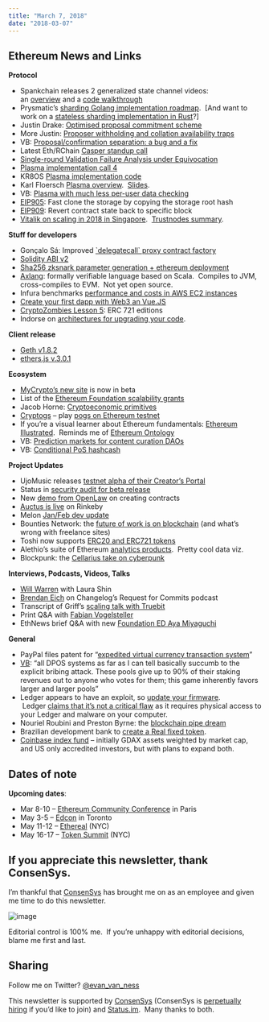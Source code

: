```yaml
---
title: "March 7, 2018"
date: "2018-03-07"
---
```


## Ethereum News and Links  

**Protocol**

- Spankchain releases 2 generalized state channel videos: an [overview](https://t.umblr.com/redirect?z=https%3A%2F%2Fyoutu.be%2FpBrfbfmbvZ8&t=ZDRhN2Y1NzUxZWEwNmM3YmJmZWE0N2JiYjc2NmNlYjM2MzllMGJjZCxTd3JLVG1JTA%3D%3D&b=t%3AQ8svKXOQOFn4j1wJ-IeWRA&p=https%3A%2F%2Fwww.weekinethereum.com%2Fpost%2F171627438603%2Fmarch-7-2018&m=0) and a [code walkthrough](https://t.umblr.com/redirect?z=https%3A%2F%2Fyoutu.be%2FAo0tj0HcIcc&t=YjczM2VlODg3ZTdlZWRhZWMzOTg4YWE3N2U1OTAxOTE4YTM1M2IyNixTd3JLVG1JTA%3D%3D&b=t%3AQ8svKXOQOFn4j1wJ-IeWRA&p=https%3A%2F%2Fwww.weekinethereum.com%2Fpost%2F171627438603%2Fmarch-7-2018&m=0)
- Prysmatic’s [sharding Golang implementation roadmap](https://t.umblr.com/redirect?z=https%3A%2F%2Fmedium.com%2F%40rauljordan%2Fethereum-sharding-update-prysmatic-labs-implementation-roadmap-c625cd013aeb&t=YzcwZDM5MDgyZjFlZjk4MGEwNjMzYjdjOGU5NWU3MTk3ODQyMjgxNixTd3JLVG1JTA%3D%3D&b=t%3AQ8svKXOQOFn4j1wJ-IeWRA&p=https%3A%2F%2Fwww.weekinethereum.com%2Fpost%2F171627438603%2Fmarch-7-2018&m=0).  \[And want to work on a [stateless sharding implementation in Rust](https://t.umblr.com/redirect?z=https%3A%2F%2Fgithub.com%2Fparitytech%2Fparity%2Fissues%2F8001&t=MzZlMjgyMzQ5ZWJmYWE3ODg4MGY2ZDc2ZjhiNzVjOTU1YjMyMjhhOSxTd3JLVG1JTA%3D%3D&b=t%3AQ8svKXOQOFn4j1wJ-IeWRA&p=https%3A%2F%2Fwww.weekinethereum.com%2Fpost%2F171627438603%2Fmarch-7-2018&m=0)?\]
- Justin Drake: [Optimised proposal commitment scheme](https://t.umblr.com/redirect?z=https%3A%2F%2Fethresear.ch%2Ft%2Foptimised-proposal-commitment-scheme%2F1314&t=YzZiYzViNzdmMjE1Y2RlN2Y3YzQ0YTBlMDg1NGM0NmM4ZGIzYTgyMixTd3JLVG1JTA%3D%3D&b=t%3AQ8svKXOQOFn4j1wJ-IeWRA&p=https%3A%2F%2Fwww.weekinethereum.com%2Fpost%2F171627438603%2Fmarch-7-2018&m=0)
- More Justin: [Proposer withholding and collation availability traps](https://t.umblr.com/redirect?z=https%3A%2F%2Fethresear.ch%2Ft%2Fproposer-withholding-and-collation-availability-traps%2F1294&t=MDI5MGYyYTBlNDljZjZhOTI2YmRhYTdjZjk2ZDViOTI2MzgwYmM5MSxTd3JLVG1JTA%3D%3D&b=t%3AQ8svKXOQOFn4j1wJ-IeWRA&p=https%3A%2F%2Fwww.weekinethereum.com%2Fpost%2F171627438603%2Fmarch-7-2018&m=0)
- VB: [Proposal/confirmation separation: a bug and a fix](https://t.umblr.com/redirect?z=https%3A%2F%2Fethresear.ch%2Ft%2Fproposal-confirmation-separation-a-bug-and-a-fix%2F1261&t=NDRlNjAwMjYyNWQzZGFiMTU0NTJmMDAzODZmZDQ1NzQ3NjVlNjJkMixTd3JLVG1JTA%3D%3D&b=t%3AQ8svKXOQOFn4j1wJ-IeWRA&p=https%3A%2F%2Fwww.weekinethereum.com%2Fpost%2F171627438603%2Fmarch-7-2018&m=0)
- Latest Eth/RChain [Casper standup call](https://t.umblr.com/redirect?z=https%3A%2F%2Fwww.youtube.com%2Fwatch%3Fv%3Drs6F275AmzA&t=NzQ4YTNiYjI0MjQzMTI4YWI5YWJiZjljYzRiZTI0ZDIyNWExNGU1YixTd3JLVG1JTA%3D%3D&b=t%3AQ8svKXOQOFn4j1wJ-IeWRA&p=https%3A%2F%2Fwww.weekinethereum.com%2Fpost%2F171627438603%2Fmarch-7-2018&m=0)
- [Single-round Validation Failure Analysis under Equivocation](https://t.umblr.com/redirect?z=https%3A%2F%2Fethresear.ch%2Ft%2Fsingle-round-validation-failure-analysis-under-equivocation%2F1292&t=OWY4NmM4N2UxODE0MDFkYjdjYWVmZDA3OGViZDNkNjYzMTUxM2QxMCxTd3JLVG1JTA%3D%3D&b=t%3AQ8svKXOQOFn4j1wJ-IeWRA&p=https%3A%2F%2Fwww.weekinethereum.com%2Fpost%2F171627438603%2Fmarch-7-2018&m=0)
- [Plasma implementation call 4](https://t.umblr.com/redirect?z=https%3A%2F%2Fwww.youtube.com%2Fwatch%3Fv%3DIFuxe3vL--k&t=ZDI4N2I2ZmIyMDRlYzE5ZmJiOTMzMDVkMjE5OTk2YWIwMzk4ZTcyMixTd3JLVG1JTA%3D%3D&b=t%3AQ8svKXOQOFn4j1wJ-IeWRA&p=https%3A%2F%2Fwww.weekinethereum.com%2Fpost%2F171627438603%2Fmarch-7-2018&m=0)
- KR8OS [Plasma implementation code](https://t.umblr.com/redirect?z=https%3A%2F%2Fgithub.com%2Fkr8os%2Flucidity-plasma&t=YmVmZmFkNTg5NTlkZjU4Y2RiOTUzMjNhYTBkOTQ4YjdlYmZhZGY0MCxTd3JLVG1JTA%3D%3D&b=t%3AQ8svKXOQOFn4j1wJ-IeWRA&p=https%3A%2F%2Fwww.weekinethereum.com%2Fpost%2F171627438603%2Fmarch-7-2018&m=0)
- Karl Floersch [Plasma overview](https://t.umblr.com/redirect?z=https%3A%2F%2Fwww.youtube.com%2Fwatch%3Fv%3DjTc_2tyT_lY&t=ZWUyNTU2ZDc5ZDk3Yjk0ZmUwNWUzMDMxNGYxYjc1NzAzZDMyODNkMCxTd3JLVG1JTA%3D%3D&b=t%3AQ8svKXOQOFn4j1wJ-IeWRA&p=https%3A%2F%2Fwww.weekinethereum.com%2Fpost%2F171627438603%2Fmarch-7-2018&m=0).  [Slides](https://t.umblr.com/redirect?z=https%3A%2F%2Fdocs.google.com%2Fpresentation%2Fd%2F1RzextrcF7LJFt9pGE-gEN3HyLFlQ_8kbl4nGAvsaAM4%2Fedit%3Fusp%3Dsharing&t=N2EzZjM2MDAwMWUwODgzMDFhZGU0ZDM3ZjA1MGIyMGI4NTVjYzEyNixTd3JLVG1JTA%3D%3D&b=t%3AQ8svKXOQOFn4j1wJ-IeWRA&p=https%3A%2F%2Fwww.weekinethereum.com%2Fpost%2F171627438603%2Fmarch-7-2018&m=0).
- VB: [Plasma with much less per-user data checking](https://t.umblr.com/redirect?z=https%3A%2F%2Fethresear.ch%2Ft%2Fplasma-with-much-less-per-user-data-checking%2F1298&t=MjQzNjQzODc4YTZhNjViMTA3MGFhMjVlY2Y4ODY5MDRjZDA3MTQzOCxTd3JLVG1JTA%3D%3D&b=t%3AQ8svKXOQOFn4j1wJ-IeWRA&p=https%3A%2F%2Fwww.weekinethereum.com%2Fpost%2F171627438603%2Fmarch-7-2018&m=0)
- [EIP905](https://t.umblr.com/redirect?z=https%3A%2F%2Fgithub.com%2Fethereum%2FEIPs%2Fissues%2F905&t=YmEzNzM4MTMyMmYzYzM2MjMwMDZlOWVmNmRiZjBiZGM5OTZmYTlhYyxTd3JLVG1JTA%3D%3D&b=t%3AQ8svKXOQOFn4j1wJ-IeWRA&p=https%3A%2F%2Fwww.weekinethereum.com%2Fpost%2F171627438603%2Fmarch-7-2018&m=0): Fast clone the storage by copying the storage root hash
- [EIP909](https://t.umblr.com/redirect?z=https%3A%2F%2Fgithub.com%2Fethereum%2FEIPs%2Fissues%2F909&t=MDI4OGVhNTAwZGRkOTViZTUzOTI0ZjdkOGNhMDJkMWJhNmVkMzJkYSxTd3JLVG1JTA%3D%3D&b=t%3AQ8svKXOQOFn4j1wJ-IeWRA&p=https%3A%2F%2Fwww.weekinethereum.com%2Fpost%2F171627438603%2Fmarch-7-2018&m=0): Revert contract state back to specific block
- [Vitalik on scaling in 2018 in Singapore](https://t.umblr.com/redirect?z=https%3A%2F%2Fwww.facebook.com%2Fsuss.sg%2Fvideos%2F1174940702643388%2F&t=YzUzMTA5ODE2ODc3NjlmZWM3NmZiOWRlYTM5MWI0ZTNlNGVkZjQzYixTd3JLVG1JTA%3D%3D&b=t%3AQ8svKXOQOFn4j1wJ-IeWRA&p=https%3A%2F%2Fwww.weekinethereum.com%2Fpost%2F171627438603%2Fmarch-7-2018&m=0).  [Trustnodes summary](https://t.umblr.com/redirect?z=https%3A%2F%2Fwww.trustnodes.com%2F2018%2F03%2F06%2Fcasper-pretty-close-sharding-number-one-priority-says-vitalik-buterin&t=MGMxZjBhMGJhMzQyZTBmNGFlMjdkNzdhNTAwYjkyMWUxYTIyNTA4MyxTd3JLVG1JTA%3D%3D&b=t%3AQ8svKXOQOFn4j1wJ-IeWRA&p=https%3A%2F%2Fwww.weekinethereum.com%2Fpost%2F171627438603%2Fmarch-7-2018&m=0).

**Stuff for developers**

- Gonçalo Sá: Improved [\`delegatecall\` proxy contract factory](https://t.umblr.com/redirect?z=https%3A%2F%2Fgist.github.com%2FGNSPS%2Fba7b88565c947cfd781d44cf469c2ddb&t=OWZhYjA5YWYyODczODBjZTUyMGRjN2Q3ZWU3NTc4NDA4MDU5MWMzNixTd3JLVG1JTA%3D%3D&b=t%3AQ8svKXOQOFn4j1wJ-IeWRA&p=https%3A%2F%2Fwww.weekinethereum.com%2Fpost%2F171627438603%2Fmarch-7-2018&m=0)
- [Solidity ABI v2](https://t.umblr.com/redirect?z=https%3A%2F%2Fblog.ricmoo.com%2Fsolidity-abiv2-a-foray-into-the-experimental-a6afd3d47185&t=MGM3YmRlZGZiNGI0NWQ0ZjM5NGRmMmU2ZWY5YjRhMzAyYzc3NjE3MSxTd3JLVG1JTA%3D%3D&b=t%3AQ8svKXOQOFn4j1wJ-IeWRA&p=https%3A%2F%2Fwww.weekinethereum.com%2Fpost%2F171627438603%2Fmarch-7-2018&m=0)
- [Sha256 zksnark parameter generation + ethereum deployment](https://t.umblr.com/redirect?z=https%3A%2F%2Fgithub.com%2FbarryWhiteHat%2Flibsnark-tutorial%2Ftree%2Fsha256&t=ZTVmOTA1OWM1NmQ3N2VkZDQyNjIxMDI5MDkxMDg5YTgyNDI0MzZmMixTd3JLVG1JTA%3D%3D&b=t%3AQ8svKXOQOFn4j1wJ-IeWRA&p=https%3A%2F%2Fwww.weekinethereum.com%2Fpost%2F171627438603%2Fmarch-7-2018&m=0)
- [Axlang](https://t.umblr.com/redirect?z=https%3A%2F%2Fmedium.com%2Faxoni%2Faxlang-formally-verifiable-smart-contracts-for-the-ethereum-ecosystem-6201203be4e8&t=ODQzNmM5YjUyZWI0OGFhODU1YzU0ZjdjZjYzNDNmNzkwNDA1NmJhMyxTd3JLVG1JTA%3D%3D&b=t%3AQ8svKXOQOFn4j1wJ-IeWRA&p=https%3A%2F%2Fwww.weekinethereum.com%2Fpost%2F171627438603%2Fmarch-7-2018&m=0): formally verifiable language based on Scala.  Compiles to JVM, cross-compiles to EVM.  Not yet open source.
- Infura benchmarks [performance and costs in AWS EC2 instances](https://t.umblr.com/redirect?z=https%3A%2F%2Fblog.infura.io%2Foptimizing-performance-and-cost-infura-benchmark-analysis-f083ccf8f6ac&t=MzAzZjVkMTk0NzUyNGU0MTkxMzU4ZTA4NzU1OTJjYmZjZTQ1ZjkwOCxTd3JLVG1JTA%3D%3D&b=t%3AQ8svKXOQOFn4j1wJ-IeWRA&p=https%3A%2F%2Fwww.weekinethereum.com%2Fpost%2F171627438603%2Fmarch-7-2018&m=0)
- [Create your first dapp with Web3 an Vue.JS](https://t.umblr.com/redirect?z=https%3A%2F%2Fmedium.com%2F%40Alt_Street%2Fcreate-your-first-ethereum-dapp-with-web3-and-vue-js-c7221af1ed82&t=MThmY2NmZjNjNzUyMDVkMDIwNjhiODViMzg4MDhhNjkwZTZhMjk4ZCxTd3JLVG1JTA%3D%3D&b=t%3AQ8svKXOQOFn4j1wJ-IeWRA&p=https%3A%2F%2Fwww.weekinethereum.com%2Fpost%2F171627438603%2Fmarch-7-2018&m=0)
- [CryptoZombies Lesson 5](https://t.umblr.com/redirect?z=https%3A%2F%2Fcryptozombies.io%2Fen%2Flesson%2F5&t=YzI5Y2NkNzBmMGNlNTY2NDIyNzRjODZiZGM2YWUzY2ZkMzgyYzkyZixTd3JLVG1JTA%3D%3D&b=t%3AQ8svKXOQOFn4j1wJ-IeWRA&p=https%3A%2F%2Fwww.weekinethereum.com%2Fpost%2F171627438603%2Fmarch-7-2018&m=0): ERC 721 editions
- Indorse on [architectures for upgrading your code](https://t.umblr.com/redirect?z=https%3A%2F%2Fblog.indorse.io%2Fethereum-upgradeable-smart-contract-strategies-456350d0557c&t=NWMxMGQyMTEyOTYxYWJiODY2NGYxY2NiOGQ3ZDE1MTBhODk1ODNjOCxTd3JLVG1JTA%3D%3D&b=t%3AQ8svKXOQOFn4j1wJ-IeWRA&p=https%3A%2F%2Fwww.weekinethereum.com%2Fpost%2F171627438603%2Fmarch-7-2018&m=0).

**Client release**

- [Geth v1.8.2](https://t.umblr.com/redirect?z=https%3A%2F%2Fgithub.com%2Fethereum%2Fgo-ethereum%2Freleases%2Ftag%2Fv1.8.2&t=NGU2OWIzYzQ4YTNmOWQ2OTVmMWEwOWY4YWQwMTM4MTZmY2ZjMTdhZCxTd3JLVG1JTA%3D%3D&b=t%3AQ8svKXOQOFn4j1wJ-IeWRA&p=https%3A%2F%2Fwww.weekinethereum.com%2Fpost%2F171627438603%2Fmarch-7-2018&m=0)
- [ethers.js v.3.0.1](https://t.umblr.com/redirect?z=https%3A%2F%2Fgithub.com%2Fethers-io%2Fethers.js%2Freleases%2Ftag%2Fv3.0.1&t=OGU3NmQ4ODU5OGY0NDgzZDZkNmI1ZTEzMGEyOWY1M2YzZTJiN2Q5OSxTd3JLVG1JTA%3D%3D&b=t%3AQ8svKXOQOFn4j1wJ-IeWRA&p=https%3A%2F%2Fwww.weekinethereum.com%2Fpost%2F171627438603%2Fmarch-7-2018&m=0)

**Ecosystem**

- [MyCrypto’s new site](https://t.umblr.com/redirect?z=https%3A%2F%2Fmedium.com%2Fmycrypto%2Fmycrypto-launches-public-beta-1b8ceb7e7cba&t=MTIzYjczZjA2ZDNkYjY5OGZhNGJlYWIwZGMwYjAwMjRjYzUxYmY0YyxTd3JLVG1JTA%3D%3D&b=t%3AQ8svKXOQOFn4j1wJ-IeWRA&p=https%3A%2F%2Fwww.weekinethereum.com%2Fpost%2F171627438603%2Fmarch-7-2018&m=0) is now in beta
- List of the [Ethereum Foundation scalability grants](https://t.umblr.com/redirect?z=https%3A%2F%2Fblog.ethereum.org%2F2018%2F03%2F07%2Fannouncing-beneficiaries-ethereum-foundation-grants%2F&t=ZDQ2ZmVkN2RmYjE4ZTUwNzBiYTFkNmQ2MjU5NTEwZGQxNjk5MjZiNCxTd3JLVG1JTA%3D%3D&b=t%3AQ8svKXOQOFn4j1wJ-IeWRA&p=https%3A%2F%2Fwww.weekinethereum.com%2Fpost%2F171627438603%2Fmarch-7-2018&m=0)
- Jacob Horne: [Cryptoeconomic primitives](https://t.umblr.com/redirect?z=https%3A%2F%2Fmedium.com%2F%40jacobscott%2Fthe-emergence-of-cryptoeconomic-primitives-14ef3300cc10&t=MDJhNTA5ZmIyNzg4ZmFhOWRjMjViOGE1MDYyZWY2NzE1YThiYWI4NSxTd3JLVG1JTA%3D%3D&b=t%3AQ8svKXOQOFn4j1wJ-IeWRA&p=https%3A%2F%2Fwww.weekinethereum.com%2Fpost%2F171627438603%2Fmarch-7-2018&m=0)
- [Cryptogs](https://t.umblr.com/redirect?z=https%3A%2F%2Fcryptogs.io%2F&t=MDAzYmUyZTE3Yjg2ZDA4ZWUxODcyYjIwMDc5NTJlMWUzMWZkMTZkZSxTd3JLVG1JTA%3D%3D&b=t%3AQ8svKXOQOFn4j1wJ-IeWRA&p=https%3A%2F%2Fwww.weekinethereum.com%2Fpost%2F171627438603%2Fmarch-7-2018&m=0) – play [pogs on Ethereum testnet](https://t.umblr.com/redirect?z=https%3A%2F%2Fmedium.com%2F%40austin_48503%2Fcryptogs-io-play-pogs-on-the-blockchain-1d5d372c7fe1&t=NTY3OGQ5NjVmNTllMmEwNzYxOWQwYmZjZjBlYzA5ZDZjYTE3ODdmMyxTd3JLVG1JTA%3D%3D&b=t%3AQ8svKXOQOFn4j1wJ-IeWRA&p=https%3A%2F%2Fwww.weekinethereum.com%2Fpost%2F171627438603%2Fmarch-7-2018&m=0)
- If you’re a visual learner about Ethereum fundamentals: [Ethereum Illustrated](https://t.umblr.com/redirect?z=http%3A%2F%2Ftakenobu-hs.github.io%2Fdownloads%2Fethereum_evm_illustrated.pdf&t=YzJhYzEzZjlmYTY2Y2IwZGYyOTNjNjE3Yjg5NTc1YjExYTU1NDk2OSxTd3JLVG1JTA%3D%3D&b=t%3AQ8svKXOQOFn4j1wJ-IeWRA&p=https%3A%2F%2Fwww.weekinethereum.com%2Fpost%2F171627438603%2Fmarch-7-2018&m=0).  Reminds me of [Ethereum Ontology](https://t.umblr.com/redirect?z=https%3A%2F%2Fmedia.consensys.net%2Fethon-introducing-semantic-ethereum-15f1f0696986&t=MTZlMmY5ZDcxN2VmYjU3YzJiZWIwNjJkZWRjMzk5ZDAzMjFhNTQyMCxTd3JLVG1JTA%3D%3D&b=t%3AQ8svKXOQOFn4j1wJ-IeWRA&p=https%3A%2F%2Fwww.weekinethereum.com%2Fpost%2F171627438603%2Fmarch-7-2018&m=0)
- VB: [Prediction markets for content curation DAOs](https://t.umblr.com/redirect?z=https%3A%2F%2Fethresear.ch%2Ft%2Fprediction-markets-for-content-curation-daos%2F1312&t=ZDJhZmFkZmM2YWRkMzJjOWZiODYxZTA3YjliYzI4MmI4OTMxNjA0YyxTd3JLVG1JTA%3D%3D&b=t%3AQ8svKXOQOFn4j1wJ-IeWRA&p=https%3A%2F%2Fwww.weekinethereum.com%2Fpost%2F171627438603%2Fmarch-7-2018&m=0)
- VB: [Conditional PoS hashcash](https://t.umblr.com/redirect?z=https%3A%2F%2Fethresear.ch%2Ft%2Fconditional-proof-of-stake-hashcash%2F1301&t=YWZiOTc3ZmVmODgwYWQ2MzM0NDM3M2JkMmE2MGM5YWQ0YzQ1NDI4MixTd3JLVG1JTA%3D%3D&b=t%3AQ8svKXOQOFn4j1wJ-IeWRA&p=https%3A%2F%2Fwww.weekinethereum.com%2Fpost%2F171627438603%2Fmarch-7-2018&m=0)

**Project Updates**

- UjoMusic releases [testnet alpha of their Creator’s Portal](https://t.umblr.com/redirect?z=https%3A%2F%2Fblog.ujomusic.com%2Fthe-creators-portal-public-alpha-9b621b6e4a13&t=NGM0MGY5ZGZlZmNmZTBiY2E3NTJkZDQ4NDk2MTg0MjAxZGZmOGI3NSxTd3JLVG1JTA%3D%3D&b=t%3AQ8svKXOQOFn4j1wJ-IeWRA&p=https%3A%2F%2Fwww.weekinethereum.com%2Fpost%2F171627438603%2Fmarch-7-2018&m=0)
- Status in [security audit for beta release](https://t.umblr.com/redirect?z=https%3A%2F%2Fblog.status.im%2Fsecuring-the-path-to-beta-9cf47cfbddf8&t=MGM3MDZjNjQ2ODM2MjhiNGI4MjZhNTU4NjQ0MWYyMWY4M2YxZmE3MCxTd3JLVG1JTA%3D%3D&b=t%3AQ8svKXOQOFn4j1wJ-IeWRA&p=https%3A%2F%2Fwww.weekinethereum.com%2Fpost%2F171627438603%2Fmarch-7-2018&m=0)
- New [demo from OpenLaw](https://t.umblr.com/redirect?z=https%3A%2F%2Fmedia.consensys.net%2Ffrictionless-contracting-628884915b8c&t=NTRhZjc1ZDZjYzYyYTk1YzM3MTdmMzhjOGY0ZGY5NjhkYTliOGViYyxTd3JLVG1JTA%3D%3D&b=t%3AQ8svKXOQOFn4j1wJ-IeWRA&p=https%3A%2F%2Fwww.weekinethereum.com%2Fpost%2F171627438603%2Fmarch-7-2018&m=0) on creating contracts
- [Auctus is live](https://t.umblr.com/redirect?z=https%3A%2F%2Fblog.auctus.org%2Fthe-auctus-platform-mvp-is-live-e145543cd7bc&t=NzU1ZjkwOTM1MWZlMTg4MDM5MGQ5MjliM2U2MDgyOTBhYTU3MjRjOSxTd3JLVG1JTA%3D%3D&b=t%3AQ8svKXOQOFn4j1wJ-IeWRA&p=https%3A%2F%2Fwww.weekinethereum.com%2Fpost%2F171627438603%2Fmarch-7-2018&m=0) on Rinkeby
- Melon [Jan/Feb dev update](https://t.umblr.com/redirect?z=https%3A%2F%2Fmedium.com%2Fmelonport-blog%2Fmelon-dev-update-january-february-2018-71bf58ff2d23&t=ZjAzMzE0NWJjZTM0NjY2OGU4N2UxZWJhYzJmYzJmYjNmZGRkZTIwMyxTd3JLVG1JTA%3D%3D&b=t%3AQ8svKXOQOFn4j1wJ-IeWRA&p=https%3A%2F%2Fwww.weekinethereum.com%2Fpost%2F171627438603%2Fmarch-7-2018&m=0)
- Bounties Network: the [future of work is on blockchain](https://t.umblr.com/redirect?z=https%3A%2F%2Fmedia.consensys.net%2Fcollaboration-2-0-the-future-of-work-is-on-the-blockchain-3ec520a80e22&t=MmNjOTQ4YWQ5MTY1YmE4ZWM0MmE1N2Q5NTA3ZjcwZDdmOGQyY2VhZixTd3JLVG1JTA%3D%3D&b=t%3AQ8svKXOQOFn4j1wJ-IeWRA&p=https%3A%2F%2Fwww.weekinethereum.com%2Fpost%2F171627438603%2Fmarch-7-2018&m=0) (and what’s wrong with freelance sites)
- Toshi now supports [ERC20 and ERC721 tokens](https://t.umblr.com/redirect?z=https%3A%2F%2Fblog.toshi.org%2Ftoshi-wallet-now-supports-erc20-tokens-and-erc721-collectibles-e718775895aa&t=YmJhZGFkZDRlMzc5YzVmNGYyNDlkOTM4MTY1MjliOWU5ZjE1NTU3YSxTd3JLVG1JTA%3D%3D&b=t%3AQ8svKXOQOFn4j1wJ-IeWRA&p=https%3A%2F%2Fwww.weekinethereum.com%2Fpost%2F171627438603%2Fmarch-7-2018&m=0)
- Alethio’s suite of Ethereum [analytics products](https://t.umblr.com/redirect?z=https%3A%2F%2Fmedia.consensys.net%2Falethio-lighting-up-the-blockchain-with-real-time-stats-a80bb30576db&t=ZDY4NzI0ZDhmN2ZjOThiOGI2NGQ3YWRiYzExMmY3YWM3ZjMwODQ3MSxTd3JLVG1JTA%3D%3D&b=t%3AQ8svKXOQOFn4j1wJ-IeWRA&p=https%3A%2F%2Fwww.weekinethereum.com%2Fpost%2F171627438603%2Fmarch-7-2018&m=0).  Pretty cool data viz.
- Blockpunk: the [Cellarius take on cyberpunk](https://t.umblr.com/redirect?z=https%3A%2F%2Fmedium.com%2Fgenesis-thought%2Fblockpunk-the-cellarius-take-on-cyberpunk-77e4da7dc89d&t=MjYyZjNkOTM5M2NiMDA1NWRkZWE5Nzg5ZmFlYmY1NWViNjE5YzNhNyxTd3JLVG1JTA%3D%3D&b=t%3AQ8svKXOQOFn4j1wJ-IeWRA&p=https%3A%2F%2Fwww.weekinethereum.com%2Fpost%2F171627438603%2Fmarch-7-2018&m=0)

**Interviews, Podcasts, Videos, Talks**

- [Will Warren](https://t.umblr.com/redirect?z=http%3A%2F%2Funchainedpodcast.co%2Fwill-warren-of-0x-on-why-decentralized-exchanges-are-the-future&t=NjY0ZmYxMmM5NTY1NTk4MTdlMjZhNzgxMDkzYTYxNWNjOWI1Yjg1MixTd3JLVG1JTA%3D%3D&b=t%3AQ8svKXOQOFn4j1wJ-IeWRA&p=https%3A%2F%2Fwww.weekinethereum.com%2Fpost%2F171627438603%2Fmarch-7-2018&m=0) with Laura Shin
- [Brendan Eich](https://t.umblr.com/redirect?z=https%3A%2F%2Fchangelog.com%2Frfc%2F11&t=MDkzYTljMzkwOGZjMmE2OTdkMGNkYmE5ZTUxMmE1MDZhNWEzZDk4YixTd3JLVG1JTA%3D%3D&b=t%3AQ8svKXOQOFn4j1wJ-IeWRA&p=https%3A%2F%2Fwww.weekinethereum.com%2Fpost%2F171627438603%2Fmarch-7-2018&m=0) on Changelog’s Request for Commits podcast
- Transcript of Griff’s [scaling talk with Truebit](https://t.umblr.com/redirect?z=https%3A%2F%2Fmedium.com%2Fgiveth%2Fscalingnow-interview-3-e8640cca83e4&t=ZTA1YmQyMjhjZmYxOGNmMDYxZWMxNzc5NGQ2ZjNlMTM3NzQyNzlmMixTd3JLVG1JTA%3D%3D&b=t%3AQ8svKXOQOFn4j1wJ-IeWRA&p=https%3A%2F%2Fwww.weekinethereum.com%2Fpost%2F171627438603%2Fmarch-7-2018&m=0)
- Print Q&A with [Fabian Vogelsteller](https://t.umblr.com/redirect?z=https%3A%2F%2Fcryptohackers.party%2Ffabian-vogelsteller%2F&t=YjJlN2VlZWFhNzM0ZTZhNmE0N2RkMWI2MTQwMjNkNmZiM2Q0OGNhMCxTd3JLVG1JTA%3D%3D&b=t%3AQ8svKXOQOFn4j1wJ-IeWRA&p=https%3A%2F%2Fwww.weekinethereum.com%2Fpost%2F171627438603%2Fmarch-7-2018&m=0)
- EthNews brief Q&A with new [Foundation ED Aya Miyaguchi](https://t.umblr.com/redirect?z=https%3A%2F%2Fwww.ethnews.com%2Fethnews-exclusive-executive-director-of-the-ethereum-foundation-aya-miyaguchi&t=Mzg5Y2JmMWZiNWQ3YWU4OTczMjg4MjAxYmU2MmUyNTI5ZDAyZmYzMyxTd3JLVG1JTA%3D%3D&b=t%3AQ8svKXOQOFn4j1wJ-IeWRA&p=https%3A%2F%2Fwww.weekinethereum.com%2Fpost%2F171627438603%2Fmarch-7-2018&m=0)

**General**

- PayPal files patent for “[expedited virtual currency transaction system](https://t.umblr.com/redirect?z=http%3A%2F%2Fappft.uspto.gov%2Fnetacgi%2Fnph-Parser%3FSect1%3DPTO2%26Sect2%3DHITOFF%26u%3D%252Fnetahtml%252FPTO%252Fsearch-adv.html%26r%3D1%26p%3D1%26f%3DG%26l%3D50%26d%3DPG01%26S1%3D20180060860.PGNR.%26OS%3Ddn%2F20180060860%26RS%3DDN%2F20180060860&t=NTlhNGJlYmIxNzJlYTVmNTZkMWJhMDdiMzQzYzhlYjY4ODJiNmRkZCxTd3JLVG1JTA%3D%3D&b=t%3AQ8svKXOQOFn4j1wJ-IeWRA&p=https%3A%2F%2Fwww.weekinethereum.com%2Fpost%2F171627438603%2Fmarch-7-2018&m=0)”
- [VB](https://twitter.com/VitalikButerin/status/969407514470002688): “all DPOS systems as far as I can tell basically succumb to the explicit bribing attack. These pools give up to 90% of their staking revenues out to anyone who votes for them; this game inherently favors larger and larger pools”
- Ledger appears to have an exploit, so [update your firmware](https://t.umblr.com/redirect?z=https%3A%2F%2Fwww.ledger.fr%2F2018%2F03%2F06%2Fnew-firmware-update-1-4-1-available-for-the-nano-s%2F&t=Y2E0MzI4YmY1NDQzYjdhNGVjNzVjODdlMzAzNWJmN2YyMGE1MzViOCxTd3JLVG1JTA%3D%3D&b=t%3AQ8svKXOQOFn4j1wJ-IeWRA&p=https%3A%2F%2Fwww.weekinethereum.com%2Fpost%2F171627438603%2Fmarch-7-2018&m=0).  Ledger [claims that it’s not a critical flaw](https://t.umblr.com/redirect?z=https%3A%2F%2Fwww.reddit.com%2Fr%2Fledgerwallet%2Fcomments%2F82frwu%2Fcritical_flaw_in_the_nano_s_is_causing_this%2Fdv9wqrc%2F&t=MmVlMWIzYjc2ZGI5Mzc5NjIxZjgxYzIzZDc5YjA5ZmQwMzg5ZGEwMCxTd3JLVG1JTA%3D%3D&b=t%3AQ8svKXOQOFn4j1wJ-IeWRA&p=https%3A%2F%2Fwww.weekinethereum.com%2Fpost%2F171627438603%2Fmarch-7-2018&m=0) as it requires physical access to your Ledger and malware on your computer.
- Nouriel Roubini and Preston Byrne: the [blockchain pipe dream](https://t.umblr.com/redirect?z=https%3A%2F%2Fwww.project-syndicate.org%2Fcommentary%2Fblockchain-technology-limited-applications-by-nouriel-roubini-and-preston-byrne-2018-03%2Fenglish&t=OTlhNThlMjFlYTIzYzJmMTE2NjM0ZTZiNzJhM2JmODYwMzcyOTI1MSxTd3JLVG1JTA%3D%3D&b=t%3AQ8svKXOQOFn4j1wJ-IeWRA&p=https%3A%2F%2Fwww.weekinethereum.com%2Fpost%2F171627438603%2Fmarch-7-2018&m=0)
- Brazilian development bank to [create a Real fixed token](https://t.umblr.com/redirect?z=https%3A%2F%2Fportaldobitcoin.com%2Fbndes-criara-token-no-blockchain-da-ethereum%2F&t=N2Q0NmQ1N2IzNmNkN2U4MTkzNWQ0YjQyOWE5NWZhYjJkZTc4YmI0YyxTd3JLVG1JTA%3D%3D&b=t%3AQ8svKXOQOFn4j1wJ-IeWRA&p=https%3A%2F%2Fwww.weekinethereum.com%2Fpost%2F171627438603%2Fmarch-7-2018&m=0).
- [Coinbase index fund](https://t.umblr.com/redirect?z=https%3A%2F%2Fblog.coinbase.com%2Fannouncing-coinbase-index-fund-3925fbf548db&t=YWU3YzllMjM1OGJiY2ViOTNlMWM4YWMxNWUwMjdjMzFjZTM3YTE4MSxTd3JLVG1JTA%3D%3D&b=t%3AQ8svKXOQOFn4j1wJ-IeWRA&p=https%3A%2F%2Fwww.weekinethereum.com%2Fpost%2F171627438603%2Fmarch-7-2018&m=0) – initially GDAX assets weighted by market cap, and US only accredited investors, but with plans to expand both.

## Dates of note

**Upcoming dates**:

- Mar 8-10 – [Ethereum Community Conference](https://t.umblr.com/redirect?z=http%3A%2F%2Fethcc.io%2F&t=ZWE2NWYyOTNkMGFkNzljOWY0YjBmNWY1NTczODdhMTE0N2Q3ZWQ3MCxTd3JLVG1JTA%3D%3D&b=t%3AQ8svKXOQOFn4j1wJ-IeWRA&p=https%3A%2F%2Fwww.weekinethereum.com%2Fpost%2F171627438603%2Fmarch-7-2018&m=0) in Paris
- May 3-5 – [Edcon](https://t.umblr.com/redirect?z=https%3A%2F%2Fedcon.io%2F&t=YWIxOTFiY2MxNzNiOTNlODQ2YzY4OTY5MWUwMGQ5ZmRkMzNjNzRlZCxTd3JLVG1JTA%3D%3D&b=t%3AQ8svKXOQOFn4j1wJ-IeWRA&p=https%3A%2F%2Fwww.weekinethereum.com%2Fpost%2F171627438603%2Fmarch-7-2018&m=0) in Toronto
- May 11-12 – [Ethereal](https://t.umblr.com/redirect?z=https%3A%2F%2Fetherealsummit.com%2F&t=NDI5YzYxZGFiMTQzODk3N2QzMzg1NWM2MTk3MDhlMzZhYWIwZmUzMyxTd3JLVG1JTA%3D%3D&b=t%3AQ8svKXOQOFn4j1wJ-IeWRA&p=https%3A%2F%2Fwww.weekinethereum.com%2Fpost%2F171627438603%2Fmarch-7-2018&m=0) (NYC)
- May 16-17 – [Token Summit](https://t.umblr.com/redirect?z=http%3A%2F%2Ftokensummit.com%2F&t=MzZlMDQzYWViNzhkODdlMjVkZWFmYmY3ZjlhOWUwZWIxZTVkYmYzZCxTd3JLVG1JTA%3D%3D&b=t%3AQ8svKXOQOFn4j1wJ-IeWRA&p=https%3A%2F%2Fwww.weekinethereum.com%2Fpost%2F171627438603%2Fmarch-7-2018&m=0) (NYC)

## If you appreciate this newsletter, thank ConsenSys.

I’m thankful that [ConsenSys](https://t.umblr.com/redirect?z=http%3A%2F%2Fconsensys.net&t=NDVkMDFhZDA3YzBlOWQ1NWQ0ZDUyMWY2NTVkYTAyZTJiNWRmNDMxZCxTd3JLVG1JTA%3D%3D&b=t%3AQ8svKXOQOFn4j1wJ-IeWRA&p=https%3A%2F%2Fwww.weekinethereum.com%2Fpost%2F171627438603%2Fmarch-7-2018&m=0) has brought me on as an employee and given me time to do this newsletter.

![image](https://66.media.tumblr.com/9114e5ec047c95b2ef505fd878651dc4/tumblr_inline_p58amkYcXE1rxca3y_250.jpg)

Editorial control is 100% me.  If you’re unhappy with editorial decisions, blame me first and last.  

## Sharing

  
Follow me on Twitter? [@evan\_van\_ness](https://twitter.com/evan_van_ness)

This newsletter is supported by [ConsenSys](https://t.umblr.com/redirect?z=https%3A%2F%2Fconsensys.net&t=MjczNmVhN2M5NmViMzUzYzY4YmEwODM5MWYwNGQ5ODY2MTU0OTRjNixTd3JLVG1JTA%3D%3D&b=t%3AQ8svKXOQOFn4j1wJ-IeWRA&p=https%3A%2F%2Fwww.weekinethereum.com%2Fpost%2F171627438603%2Fmarch-7-2018&m=0) (ConsenSys is [perpetually hiring](https://t.umblr.com/redirect?z=http%3A%2F%2Fgrnh.se%2Fslxih51&t=OTAwYTQxN2U1Njg0ZjFkMGEzZmVlZDFhMzBkZjhlNzU3NTQ3ZTQwZixTd3JLVG1JTA%3D%3D&b=t%3AQ8svKXOQOFn4j1wJ-IeWRA&p=https%3A%2F%2Fwww.weekinethereum.com%2Fpost%2F171627438603%2Fmarch-7-2018&m=0) if you’d like to join) and [Status.im](https://t.umblr.com/redirect?z=https%3A%2F%2Fstatus.im%2F&t=MGY1MmYwOWZjY2E2NWMzMjRhMzg3YjU4ZDg5MmY0MDljZGRmYzEzYSxTd3JLVG1JTA%3D%3D&b=t%3AQ8svKXOQOFn4j1wJ-IeWRA&p=https%3A%2F%2Fwww.weekinethereum.com%2Fpost%2F171627438603%2Fmarch-7-2018&m=0).  Many thanks to both.
